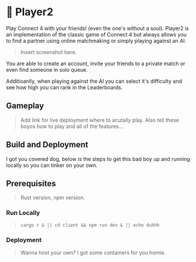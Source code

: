# 🤖 Player2

Play Connect 4 with your friends! (even the one's without a soul). Player2 is an implementation of the classic game of Connect 4 but always allows you to find a partner using online matchmaking or simply playing against an AI.

> Insert screenshot here.


You are able to create an account, invite your friends to a private match or even find someone in solo queue.

Additioanlly, when playing against the AI you can select it's difficulty and see how high you can rank in the Leaderboards.


## Gameplay

> Add link for live deployment where to acutally play.
> Also tell these boyos how to play and all of the features...

## Build and Deployment

I got you covered dog, below is the steps to get this bad boy up and running locally so you can tinker on your own.

## Prerequisites

> Rust version, npm version.

### Run Locally

> `cargo r & || cd client && npm run dev & || echo duhhh`

### Deployment

> Wanna host your own? I got some containers for you homie.



